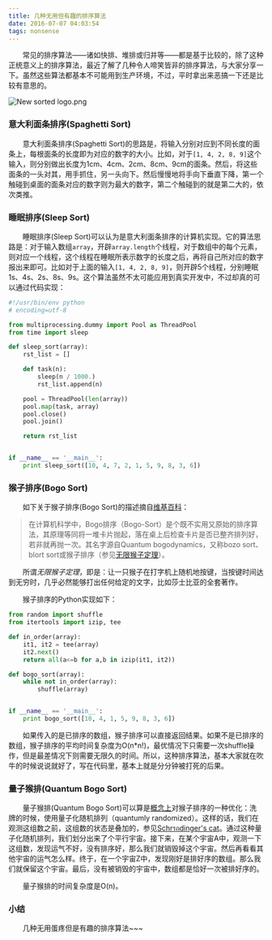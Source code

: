 ```yaml
---
title: 几种无用但有趣的排序算法
date: 2016-07-07 04:03:54
tags: nonsense
---
```


　　常见的排序算法——诸如快排、堆排或归并等——都是基于比较的，除了这种正统意义上的排序算法，最近了解了几种令人啼笑皆非的排序算法，与大家分享一下。虽然这些算法都基本不可能用到生产环境，不过，平时拿出来恶搞一下还是比较有意思的。

![New sorted logo.png][1]

<!--more-->


### 意大利面条排序(Spaghetti Sort)

　　意大利面条排序(Spaghetti Sort)的思路是，将输入分别对应到不同长度的面条上，每根面条的长度即为对应的数字的大小。比如，对于`[1, 4, 2, 8, 9]`这个输入，则分别做出长度为1cm、4cm、2cm、8cm、9cm的面条。然后，将这些面条的一头对其，用手抓住，另一头向下。然后慢慢地将手向下垂直下降，第一个触碰到桌面的面条对应的数字则为最大的数字，第二个触碰到的就是第二大的，依次类推。


### 睡眠排序(Sleep Sort)

　　睡眠排序(Sleep Sort)可以认为是意大利面条排序的计算机实现。它的算法思路是：对于输入数组`array`，开辟`array.length`个线程，对于数组中的每个元素，则对应一个线程，这个线程在睡眠所表示数字的长度之后，再将自己所对应的数字报出来即可。比如对于上面的输入`[1, 4, 2, 8, 9]`，则开辟5个线程，分别睡眠1s、4s、2s、8s、9s。这个算法虽然不太可能应用到真实开发中，不过却真的可以通过代码实现： 

```Python
#!/usr/bin/env python
# encoding=utf-8

from multiprocessing.dummy import Pool as ThreadPool
from time import sleep

def sleep_sort(array):
    rst_list = []

    def task(n):
        sleep(n / 1000.)
        rst_list.append(n)

    pool = ThreadPool(len(array))
    pool.map(task, array)
    pool.close()
    pool.join()

    return rst_list


if __name__ == '__main__':
    print sleep_sort([10, 4, 7, 2, 1, 5, 9, 8, 3, 6])

```

### 猴子排序(Bogo Sort)

　　如下关于猴子排序(Bogo Sort)的描述摘自[维基百科][2]：

> 在计算机科学中，Bogo排序（Bogo-Sort）是个既不实用又原始的排序算法，其原理等同将一堆卡片抛起，落在桌上后检查卡片是否已整齐排列好，若非就再抛一次。其名字源自Quantum bogodynamics，又称bozo sort、blort sort或猴子排序（参见[无限猴子定理][3]）。

　　所谓*无限猴子定理*，即是：让一只猴子在打字机上随机地按键，当按键时间达到无穷时，几乎必然能够打出任何给定的文字，比如莎士比亚的全套著作。

　　猴子排序的Python实现如下：
```Python
from random import shuffle
from itertools import izip, tee

def in_order(array):
    it1, it2 = tee(array)
    it2.next()
    return all(a<=b for a,b in izip(it1, it2))

def bogo_sort(array):
    while not in_order(array):
        shuffle(array)


if __name__ == '__main__':
    print bogo_sort([10, 4, 1, 5, 9, 8, 3, 6])
```

　　如果传入的是已排序的数组，猴子排序可以直接返回结果。如果不是已排序的数组，猴子排序的平均时间复杂度为O(n*n!)，最优情况下只需要一次shuffle操作，但是最差情况下则需要无限久的时间。所以，这种排序算法，基本大家就在吹牛的时候说说就好了，写在代码里，基本上就是分分钟被打死的后果。


### 量子猴排(Quantum Bogo Sort)

　　量子猴排(Quantum Bogo Sort)可以算是<u>概念上</u>对猴子排序的一种优化：洗牌的时候，使用量子化随机排列（quantumly randomized）。这样的话，我们在观测这组数之前，这组数的状态是叠加的，参见[Schrรถdinger's cat][4]。通过这种量子化随机排列，我们划分出来了个平行宇宙。接下来，在某个宇宙A中，观测一下这组数，发现运气不好，没有排序好，那么我们就销毁掉这个宇宙。然后再看看其他宇宙的运气怎么样。终于，在一个宇宙Z中，发现刚好是排好序的数组。那么我们就保留这个宇宙。最后，没有被销毁的宇宙中，数组都是恰好一次被排好序的。

　　量子猴排的时间复杂度是O(n)。

 

### 小结

　　几种无用蛋疼但是有趣的排序算法~~~


  [1]: http://7xkpi6.com1.z0.glb.clouddn.com/blog/2016/03/14/476167382.png
  [2]: https://zh.wikipedia.org/wiki/Bogo%E6%8E%92%E5%BA%8F
  [3]: https://zh.wikipedia.org/wiki/%E7%84%A1%E9%99%90%E7%8C%B4%E5%AD%90%E5%AE%9A%E7%90%86
  [4]: https://en.wikipedia.org/wiki/Schr%C3%B6dinger%27s_cat?oldformat=true
